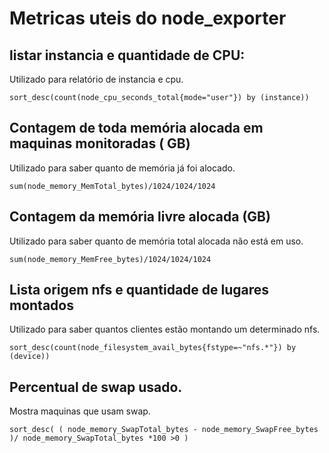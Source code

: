 # Metricas uteis do node_exporter

## listar instancia e quantidade de CPU:
Utilizado para relatório de instancia e cpu.
```
sort_desc(count(node_cpu_seconds_total{mode="user"}) by (instance))
```

## Contagem de toda memória alocada em maquinas monitoradas ( GB)
Utilizado para saber quanto de memória já foi alocado.
```
sum(node_memory_MemTotal_bytes)/1024/1024/1024
```

## Contagem da memória livre alocada (GB)
Utilizado para saber quanto de memória total alocada não está em uso.
```
sum(node_memory_MemFree_bytes)/1024/1024/1024
```

## Lista origem nfs e quantidade de lugares montados
Utilizado para saber quantos clientes estão montando um determinado nfs.
```
sort_desc(count(node_filesystem_avail_bytes{fstype=~"nfs.*"}) by (device))
```


## Percentual de swap usado.
Mostra maquinas que usam swap.
```
sort_desc( ( node_memory_SwapTotal_bytes - node_memory_SwapFree_bytes )/ node_memory_SwapTotal_bytes *100 >0 )
```
